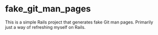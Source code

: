 fake_git_man_pages
==================

This is a simple Rails project that generates fake Git man pages. Primarily just a way of refreshing myself on Rails.
